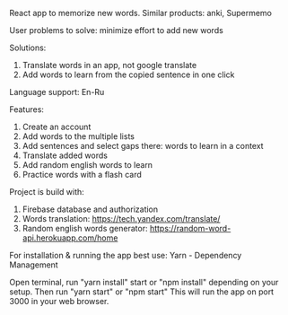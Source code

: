 React app to memorize new words. 
Similar products: anki, Supermemo

User problems to solve: minimize effort to add new words

Solutions:
1. Translate words in an app, not google translate
2. Add words to learn from the copied sentence in one click

Language support: En-Ru

Features:
1. Create an account
1. Add words to the multiple lists
2. Add sentences and select gaps there: words to learn in a context
3. Translate added words
4. Add random english words to learn
5. Practice words with a flash card

Project is build with:
1. Firebase database and authorization
2. Words translation: https://tech.yandex.com/translate/
3. Random english words generator: https://random-word-api.herokuapp.com/home


For installation & running the app best use: Yarn - Dependency Management

Open terminal, run "yarn install" start or "npm install" depending on your setup. Then run "yarn start" or "npm start" This will run the app on port 3000 in your web browser.
